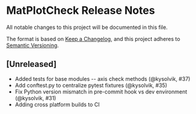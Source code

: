 # MatPlotCheck Release Notes

All notable changes to this project will be documented in this file.

The format is based on [Keep a Changelog](https://keepachangelog.com/en/1.0.0/),
and this project adheres to [Semantic Versioning](https://semver.org/spec/v2.0.0.html).

## [Unreleased]
* Added tests for base modules -- axis check methods (@kysolvik, #37)
* Add conftest.py to centralize pytest fixtures (@kysolvik, #35)
* Fix Python version mismatch in pre-commit hook vs dev environment (@kysolvik, #31)
* Adding cross platform builds to CI
